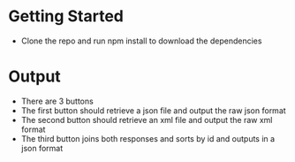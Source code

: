 # Getting Started 
- Clone the repo and run npm install to download the dependencies

# Output
- There are 3 buttons 
- The first button should retrieve a json file and output the raw json format
- The second button should retrieve an xml file and output the raw xml format
- The third button joins both responses and sorts by id and outputs in a json format
